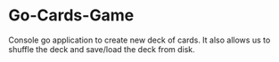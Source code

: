 # Go-Cards-Game

Console go application to create new deck of cards. It also allows us to shuffle the deck and save/load the deck from disk.
